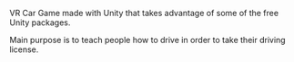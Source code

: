 VR Car Game made with Unity that takes advantage of some of the free Unity packages.

Main purpose is to teach people how to drive in order to take their driving license.